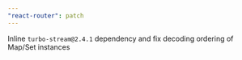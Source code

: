 ```yaml
---
"react-router": patch
---
```


Inline `turbo-stream@2.4.1` dependency and fix decoding ordering of Map/Set instances
